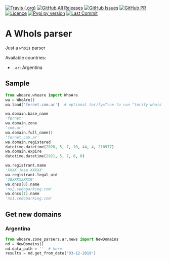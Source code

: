 [![Travis (.org)](https://img.shields.io/travis/avdata99/whoare?style=for-the-badge)](https://travis-ci.org/github/avdata99/whoare)
[![GitHub All Releases](https://img.shields.io/github/downloads/avdata99/whoare/total?style=for-the-badge)](https://github.com/avdata99/whoare/releases)
[![GitHub Issues](https://img.shields.io/github/issues/avdata99/whoare?style=for-the-badge)](https://github.com/avdata99/whoare/issues)
[![GitHub PR](https://img.shields.io/github/issues-pr/avdata99/whoare?style=for-the-badge)](https://github.com/avdata99/whoare/pulls)
[![Licence](https://img.shields.io/github/license/avdata99/whoare?style=for-the-badge)](https://github.com/avdata99/whoare/blob/main/LICENSE)
[![Pypi py version](https://img.shields.io/pypi/pyversions/whoare?style=for-the-badge)](https://pypi.org/project/whoare/)
[![Last Commit](https://img.shields.io/github/last-commit/avdata99/whoare?style=for-the-badge)](https://github.com/avdata99/whoare/commits/main)

# A WhoIs parser

Just a `whois` parser

Available countries:
 - `.ar`: Argentina

## Sample

```python
from whoare.whoare import WhoAre
wa = WhoAre()
wa.load('fernet.com.ar')  # optional torify=True to run "torify whois ..."

wa.domain.base_name
'fernet'
wa.domain.zone
'com.ar'
wa.domain.full_name()
'fernet.com.ar'
wa.domain.registered
datetime.datetime(2020, 5, 7, 10, 44, 4, 210977)
wa.domain.expire
datetime.datetime(2021, 5, 7, 0, 0)

wa.registrant.name
'XXXX jose XXXXX'
wa.registrant.legal_uid
'20XXXXXXXX9'
wa.dnss[0].name
'ns2.sedoparking.com'
wa.dnss[1].name
'ns1.sedoparking.com'
```

## Get new domains

### Argentina

```python
from whoare.zone_parsers.ar.news import NewDomains
nd = NewDomains()
nd.data_path = ''  # here
results = nd.get_from_date('03-12-2019')


```
